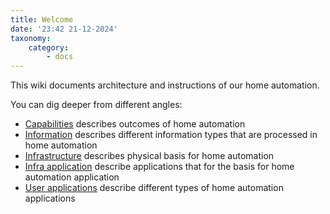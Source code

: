 ```yaml
---
title: Welcome
date: '23:42 21-12-2024'
taxonomy:
    category:
        - docs
---
```


This wiki documents architecture and instructions of our home automation.

You can dig deeper from different angles:
* [Capabilities](/capabilities) describes outcomes of home automation
* [Information](/information) describes different information types that are processed in home automation
* [Infrastructure](/infrastructure) describes physical basis for home automation
* [Infra application](/infra-applications) describe applications that for the basis for home automation application
* [User applications](/user-applications) describe different types of home automation applications
